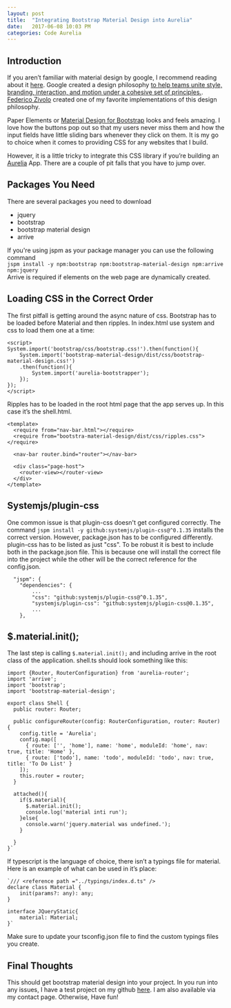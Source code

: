 ```yaml
---
layout: post
title:  "Integrating Bootstrap Material Design into Aurelia"
date:   2017-06-08 10:03 PM
categories: Code Aurelia
---
```


## Introduction
If you aren’t familiar with material design by google, I recommend reading about it [here](https://material.io). Google created a design philosophy [to help teams unite style, branding, interaction, and motion under a cohesive set of principles.](https://design.google.com/articles/design-is-never-done/).  [Federico Zivolo]( https://github.com/FezVrasta) created one of my favorite implementations of this design philosophy.   

Paper Elements or [Material Design for Bootstrap](http://fezvrasta.github.io/bootstrap-material-design/) looks and feels amazing. I love how the buttons pop out so that my users never miss them and how the input fields have little sliding bars whenever they click on them. It is my go to choice when it comes to providing CSS for any websites that I build.   

However, it is a little tricky to integrate this CSS library if you’re building an [Aurelia](http://aurelia.io/) App. There are a couple of pit falls that you have to jump over.

## Packages You Need
There are several packages you need to download
* jquery
* bootstrap
* bootstrap material design
* arrive   

If you're using jspm as your package manager you can use the following command   
`jspm install -y npm:bootstrap npm:bootstrap-material-design npm:arrive npm:jquery`   
Arrive is required if elements on the web page are dynamically created.

## Loading CSS in the Correct Order

The first pitfall is getting around the async nature of css. Bootstrap has to be loaded before Material and then ripples. In index.html use system and css to load them one at a time:    
```
<script>
System.import('bootstrap/css/bootstrap.css!').then(function(){    
    System.import('bootstrap-material-design/dist/css/bootstrap-material-design.css!')
    .then(function(){
        System.import('aurelia-bootstrapper');
    });
});
</script>
```    
Ripples has to be loaded in the root html page that the app serves up. In this case it’s the shell.html.
```
<template>
  <require from="nav-bar.html"></require>
  <require from="bootstra-material-design/dist/css/ripples.css"></require>

  <nav-bar router.bind="router"></nav-bar>

  <div class="page-host">
    <router-view></router-view>
  </div>
</template>
```
## Systemjs/plugin-css
One common issue is that plugin-css doesn't get configured correctly. The command `jspm install -y github:systemjs/plugin-css@^0.1.35` installs the correct version. However, package.json has to be configured differently. plugin-css has to be listed as just "css". To be robust it is best to include both in the package.json file. This is because one will install the correct file into the project while the other will be the correct reference for the config.json.
```
  "jspm": {
    "dependencies": {
        ...
        "css": "github:systemjs/plugin-css@^0.1.35",
        "systemjs/plugin-css": "github:systemjs/plugin-css@0.1.35",
        ...
    },
```

## $.material.init();

The last step is calling `$.material.init();` and including arrive in the root class of the application. shell.ts should look something like this:
```
import {Router, RouterConfiguration} from 'aurelia-router';
import 'arrive';
import 'bootstrap';
import 'bootstrap-material-design';

export class Shell {
  public router: Router;

  public configureRouter(config: RouterConfiguration, router: Router) {
    config.title = 'Aurelia';
    config.map([
      { route: ['', 'home'], name: 'home', moduleId: 'home', nav: true, title: 'Home' },
      { route: ['todo'], name: 'todo', moduleId: 'todo', nav: true, title: 'To Do List' }
    ]);
    this.router = router;
  }

  attached(){
    if($.material){
      $.material.init();
      console.log('material inti run');
    }else{
      console.warn('jquery.material was undefined.');
    }
      
  }
}`
```
If typescript is the language of choice, there isn’t a typings file for material. Here is an example of what can be used in it’s place:
```
`/// <reference path ="../typings/index.d.ts" />
declare class Material {
    init(params?: any): any;
}

interface JQueryStatic{
    material: Material;
}`
```
Make sure to update your tsconfig.json file to find the custom typings files you create.

## Final Thoughts
This should get bootstrap material design into your project. In you run into any issues, I have a test project on my github [here](https://github.com/jessdev/Aurelia-With-Bootstrap-Material-Design). I am also available via my contact page. Otherwise, Have fun!